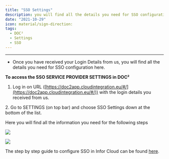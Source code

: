 ```yaml
---
title: "SSO Settings"
description: you will find all the details you need for SSO configuration here
date: "2021-10-29"
icon: material/sign-direction:
tags:
  - DOC²
  - Settings
  - SSO
---
```


* * *

- Once you have received your Login Details from us, you will find all the details you need for SSO configuration here.

**To access the SSO SERVICE PROVIDER SETTINGS in DOC²**

1. Log in on URL ([https://doc2app.cloudintegration.eu/#/](https://doc2app.cloudintegration.eu/#/)) with the login details you received from us.

2\. Go to SETTINGS (on top bar) and choose SSO Settings down at the bottom of the list.

Here you will find all the information you need for the following steps

![](/_images/doc2/DOC²_SSO-Service-Provider-Settings_EN-1024x508.png)

![](/_images/doc2/DOC²_Identity-Service-Provider-Settings_EN-1024x319.png)

The step by step guide to configure SSO in Infor Cloud can be found [here](/doc2/doc2app/configuring-sso-in-cloud/).
